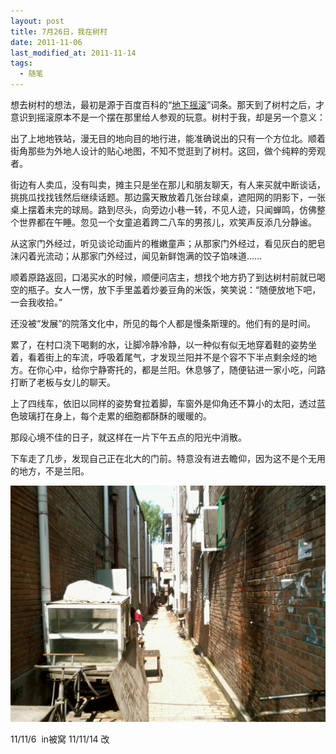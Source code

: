 ```yaml
---
layout: post
title: 7月26日，我在树村
date: 2011-11-06
last_modified_at: 2011-11-14
tags:
  - 随笔
---
```


想去树村的想法，最初是源于百度百科的“[地下摇滚](http://baike.baidu.com/view/544381.html)”词条。那天到了树村之后，才意识到摇滚原本不是一个摆在那里给人参观的玩意。树村于我，却是另一个意义：

出了上地地铁站，漫无目的地向目的地行进，能准确说出的只有一个方位北。顺着街角那些为外地人设计的贴心地图，不知不觉逛到了树村。这回，做个纯粹的旁观者。

街边有人卖瓜，没有叫卖，摊主只是坐在那儿和朋友聊天，有人来买就中断谈话，挑挑瓜找找钱然后继续话题。那边露天散放着几张台球桌，遮阳网的阴影下，一张桌上摆着未完的球局。路到尽头，向旁边小巷一转，不见人迹，只闻蝉鸣，仿佛整个世界都在午睡。忽见一个女童追着跨二八车的男孩儿，欢笑声反添几分静谧。

从这家门外经过，听见谈论动画片的稚嫩童声；从那家门外经过，看见灰白的肥皂沫闪着光流动；从那家门外经过，闻见新鲜饱满的饺子馅味道……

顺着原路返回，口渴买水的时候，顺便问店主，想找个地方扔了到达树村前就已喝空的瓶子。女人一愣，放下手里盖着炒姜豆角的米饭，笑笑说：“随便放地下吧，一会我收拾。”

还没被“发展”的院落文化中，所见的每个人都是慢条斯理的。他们有的是时间。

累了，在村口浇下喝剩的水，让脚冷静冷静，以一种似有似无地穿着鞋的姿势坐着，看着街上的车流，呼吸着尾气，才发现兰阳并不是个容不下半点剩余烃的地方。在你心中，给你宁静寄托的，都是兰阳。休息够了，随便钻进一家小吃，问路打断了老板与女儿的聊天。

上了四线车，依旧以同样的姿势耷拉着脚，车窗外是仰角还不算小的太阳，透过蓝色玻璃打在身上，每个走累的细胞都酥酥的暖暖的。

那段心境不佳的日子，就这样在一片下午五点的阳光中消散。

下车走了几步，发现自己正在北大的门前。特意没有进去瞻仰，因为这不是个无用的地方，不是兰阳。

![](/assets/img/2011-07-26.jpg)

11/11/6  in被窝
11/11/14 改